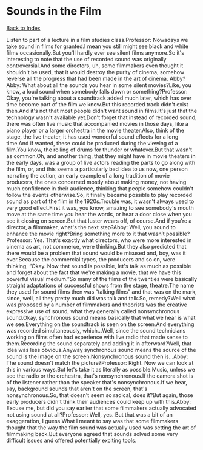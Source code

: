 # Sounds in the Film
[Back to Index](https://github.com/windows10010/tpoExtractor/blog/master/README.md)

Listen to part of a lecture in a film studies class.Professor: Nowadays we take sound in films for granted.I mean you still might see black and white films occasionally.But you'll hardly ever see silent films anymore.So it's interesting to note that the use of recorded sound was originally controversial.And some directors, uh, some filmmakers even thought it shouldn't be used, that it would destroy the purity of cinema, somehow reverse all the progress that had been made in the art of cinema. Abby?Abby: What about all the sounds you hear in some silent movies?Like, you know, a loud sound when somebody falls down or something?Professor: Okay, you're talking about a soundtrack added much later, which has over time become part of the film we know.But this recorded track didn't exist then.And it's not that most people didn't want sound in films.It's just that the technology wasn't available yet.Don't forget that instead of recorded sound, there was often live music that accompanied movies in those days, like a piano player or a larger orchestra in the movie theater.Also, think of the stage, the live theater, it has used wonderful sound effects for a long time.And if wanted, these could be produced during the viewing of a film.You know, the rolling of drums for thunder or whatever.But that wasn't as common.Oh, and another thing, that they might have in movie theaters in the early days, was a group of live actors reading the parts to go along with the film, or, and this seems a particularly bad idea to us now, one person narrating the action, an early example of a long tradition of movie producers, the ones concerned mostly about making money, not having much confidence in their audience, thinking that people somehow couldn't follow the events otherwise.So, it finally became possible to play recorded sound as part of the film in the 1920s.Trouble was, it wasn't always used to very good effect.First it was, you know, amazing to see somebody's mouth move at the same time you hear the words, or hear a door close when you see it closing on screen.But that luster wears off, of course.And if you're a director, a filmmaker, what's the next step?Abby: Well, you sound to enhance the movie right?Bring something more to it that wasn’t possible?Professor: Yes. That’s exactly what directors, who were more interested in cinema as art, not commerce, were thinking.But they also predicted that there would be a problem that sound would be misused and, boy, was it ever.Because the commercial types, the producers and so on, were thinking, “Okay. Now that sound is possible, let's talk as much as possible and forget about the fact that we're making a movie, that we have this powerful visual medium.”So many of the films of the twenties were basically straight adaptations of successful shows from the stage, theatre.The name they used for sound films then was “talking films” and that was on the mark, since, well, all they pretty much did was talk and talk.So, remedy?Well what was proposed by a number of filmmakers and theorists was the creative expressive use of sound, what they generally called nonsynchronous sound.Okay, synchronous sound means basically that what we hear is what we see.Everything on the soundtrack is seen on the screen.And everything was recorded simultaneously, which…Well, since the sound technicians working on films often had experience with live radio that made sense to them.Recording the sound separately and adding it in afterward?Well, that idea was less obvious.Anyway synchronous sound means the source of the sound is the image on the screen.Nonsynchronous sound then is…Abby: The sound doesn't match the picture?Professor: Right. Now we can look at this in various ways.But let's take it as literally as possible.Music, unless we see the radio or the orchestra, that's nonsynchronous.If the camera shot is of the listener rather than the speaker that's nonsynchronous.If we hear, say, background sounds that aren't on the screen, that's nonsynchronous.So, that doesn't seem so radical, does it?But again, those early producers didn't think their audiences could keep up with this.Abby: Excuse me, but did you say earlier that some filmmakers actually advocated not using sound at all?Professor: Well, yes. But that was a bit of an exaggeration, I guess.What I meant to say was that some filmmakers thought that the way the film sound was actually used was setting the art of filmmaking back.But everyone agreed that sounds solved some very difficult issues and offered potentially exciting tools.